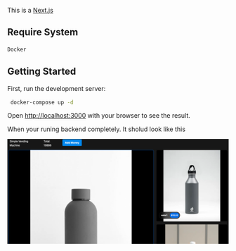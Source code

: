 This is a [Next.js](https://nextjs.org/)

## Require System

```bash
Docker
```

## Getting Started

First, run the development server:

```bash
 docker-compose up -d
```

Open [http://localhost:3000](http://localhost:3000) with your browser to see the result.

When your runing backend completely. It sholud look like this

![Alt text](app.png)
